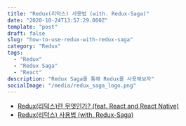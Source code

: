 ```yaml
---
title: "Redux(리덕스) 사용법 (with. Redux-Saga)"
date: "2020-10-24T13:57:29.000Z"
template: "post"
draft: false
slug: "how-to-use-redux-with-redux-saga"
category: "Redux"
tags:
  - "Redux"
  - "Redux Saga"
  - "React"
description: "Redux Saga를 통해 Redux를 사용해보자"
socialImage: "/media/redux_saga_logo.png"
---
```


- [Redux(리덕스)란 무엇인가? (feat. React and React Native)](/posts/what-is-redux-with-feat-react-and-react-native)
- [Redux(리덕스) 사용법 (with. Redux-Saga)](/posts/how-to-use-redux-with-redux-saga)
